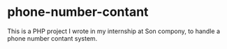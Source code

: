 # phone-number-contant
This is a PHP project I wrote in my internship at Son compony, to handle a phone number contant system.

